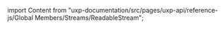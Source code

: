 
import Content from "uxp-documentation/src/pages/uxp-api/reference-js/Global Members/Streams/ReadableStream";

<Content query="product=photoshop"/>
